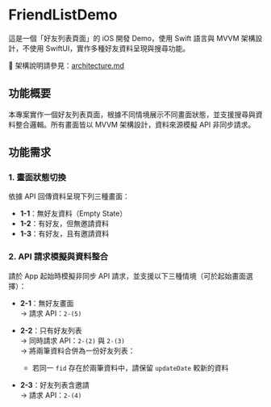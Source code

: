 # FriendListDemo

這是一個「好友列表頁面」的 iOS 開發 Demo，使用 Swift 語言與 MVVM 架構設計，不使用 SwiftUI，實作多種好友資料呈現與搜尋功能。

📄 架構說明請參見：[architecture.md](./architecture.md)

## 功能概要

本專案實作一個好友列表頁面，根據不同情境展示不同畫面狀態，並支援搜尋與資料整合邏輯。所有畫面皆以 MVVM 架構設計，資料來源模擬 API 非同步請求。



## 功能需求

### 1. 畫面狀態切換

依據 API 回傳資料呈現下列三種畫面：

- **1-1**：無好友資料（Empty State）
- **1-2**：有好友，但無邀請資料
- **1-3**：有好友，且有邀請資料

### 2. API 請求模擬與資料整合

請於 App 起始時模擬非同步 API 請求，並支援以下三種情境（可於起始畫面選擇）：

- **2-1**：無好友畫面  
  → 請求 API：`2-(5)`

- **2-2**：只有好友列表  
  → 同時請求 API：`2-(2)` 與 `2-(3)`  
  → 將兩筆資料合併為一份好友列表：  
    - 若同一 `fid` 存在於兩筆資料中，請保留 `updateDate` 較新的資料

- **2-3**：好友列表含邀請  
  → 請求 API：`2-(4)`
